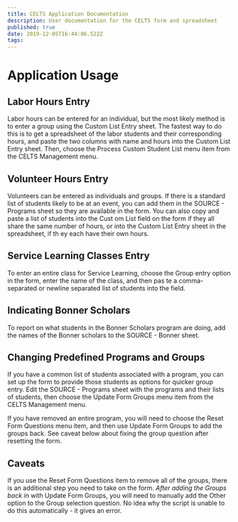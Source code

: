 ```yaml
---
title: CELTS Application Documentation
description: User documentation for the CELTS form and spreadsheet
published: true
date: 2019-12-05T16:44:06.522Z
tags: 
---
```


# Application Usage

## Labor Hours Entry

Labor hours can be entered for an individual, but the most likely method is to enter a group using the Custom List Entry sheet. The fastest way to do this is to get a spreadsheet of the labor students and their corresponding hours, and paste the two columns with name and hours into the Custom List Entry sheet. Then, choose the Process Custom Student List menu item from the CELTS Management menu.

## Volunteer Hours Entry

Volunteers can be entered as individuals and groups. If there is a standard list of students likely to be at an event, you can add
them in the SOURCE - Programs sheet so they are available in the form. You can also copy and paste a list of students into the Cust
om List field on the form if they all share the same number of hours, or into the Custom List Entry sheet in the spreadsheet, if th
ey each have their own hours.

## Service Learning Classes Entry

To enter an entire class for Service Learning, choose the Group entry option in the form, enter the name of the class, and then pas
te a comma-separated or newline separated list of students into the field.

## Indicating Bonner Scholars

To report on what students in the Bonner Scholars program are doing, add the names of the Bonner scholars to the SOURCE - Bonner sheet.

## Changing Predefined Programs and Groups

If you have a common list of students associated with a program, you can set up the form to provide those students as options for quicker group entry. Edit the SOURCE - Programs sheet with the programs and their lists of students, then choose the Update Form Groups menu item from the CELTS Management menu.

If you have removed an entire program, you will need to choose the Reset Form Questions menu item, and then use Update Form Groups to add the groups back. See caveat below about fixing the group question after resetting the form.

## Caveats

If you use the Reset Form Questions item to remove all of the groups, there is an additional step you need to take on the form. *After adding the Groups back in* with Update Form Groups, you will need to manually add the Other option to the Group selection question. No idea why the script is unable to do this automatically - it gives an error.

